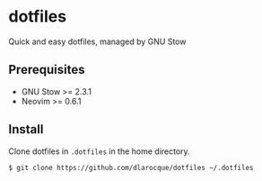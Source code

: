 # dotfiles

Quick and easy dotfiles, managed by GNU Stow

## Prerequisites
- GNU Stow >= 2.3.1
- Neovim >= 0.6.1


## Install

Clone dotfiles in `.dotfiles` in the home directory.
```zsh
$ git clone https://github.com/dlarocque/dotfiles ~/.dotfiles
```


